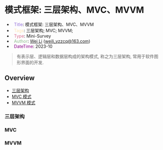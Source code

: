 # 模式框架: 三层架构、MVC、MVVM

- &ensp;<span style="color:MediumPurple">Title</span>: 模式框架: 三层架构、MVC、MVVM
- &ensp;<span style="color:Moccasin">Tags</span>: 三层架构; MVC; MVVM;
- &ensp;<span style="color:PaleVioletRed">Type</span>: Mini-Survey
- &ensp;<span style="color:DarkSeaGreen">Author</span>: [Wei Li](https://2694048168.github.io/blog/#/) (weili_yzzcq@163.com)
- &ensp;<span style="color:DarkMagenta">DateTime</span>: 2023-10

> 有表示层、逻辑层和数据层构成的架构模式, 称之为三层架构, 常用于软件图形界面的开发.

## Overview
- [三层架构](#三层架构)
- [MVC 模式](#mvc)
- [MVVM 模式](#mvvm)


### 三层架构


### MVC

### MVVM
